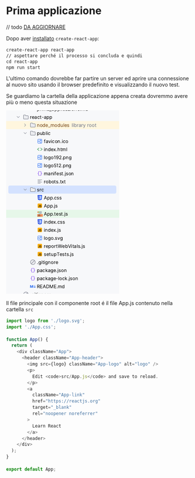 # Prima applicazione

// todo [DA AGGIORNARE](https://create-react-app.dev/docs/getting-started/)

Dopo aver [installato](./install.md) `create-react-app`:
```shell
create-react-app react-app
// aspettare perché il processo si concluda e quindi
cd react-app
npm run start
```
L'ultimo comando dovrebbe far partire un server ed aprire una connessione al nuovo sito usando
il browser predefinito e visualizzando il nuovo test.

Se guardiamo la cartella della applicazione appena creata dovremmo avere più o meno questa 
situazione

![default app dir](img/default_app.png)


Il file principale con il componente root é il file App.js contenuto nella cartella `src`

```javascript
import logo from './logo.svg';
import './App.css';

function App() {
  return (
    <div className="App">
      <header className="App-header">
        <img src={logo} className="App-logo" alt="logo" />
        <p>
          Edit <code>src/App.js</code> and save to reload.
        </p>
        <a
          className="App-link"
          href="https://reactjs.org"
          target="_blank"
          rel="noopener noreferrer"
        >
          Learn React
        </a>
      </header>
    </div>
  );
}

export default App;

```


